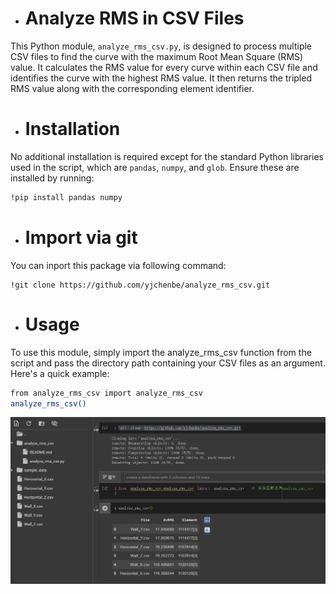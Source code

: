 * # **Analyze RMS in CSV Files**
This Python module, `analyze_rms_csv.py`, is designed to process multiple CSV files to find the curve with the maximum Root Mean Square (RMS) value. It calculates the RMS value for every curve within each CSV file and identifies the curve with the highest RMS value. It then returns the tripled RMS value along with the corresponding element identifier.

* # **Installation**
No additional installation is required except for the standard Python libraries used in the script, which are `pandas`, `numpy`, and `glob`. Ensure these are installed by running:
```bash
!pip install pandas numpy
```

* # **Import via git**
You can inport this package via following command:
```bask
!git clone https://github.com/yjchenbe/analyze_rms_csv.git
```

* # **Usage**
To use this module, simply import the analyze_rms_csv function from the script and pass the directory path containing your CSV files as an argument. Here's a quick example:
```bash
from analyze_rms_csv import analyze_rms_csv
analyze_rms_csv()
```
![Example in Google Colab](./example_of_usage.PNG)






